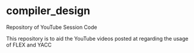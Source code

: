 # compiler_design
Repository of YouTube Session Code


This repository is to aid the YouTube videos posted at           regarding the usage of FLEX and YACC

